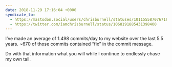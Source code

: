 ```yaml
---
date: 2018-11-29 17:16:04 +0000
syndicate_to:
  - https://mastodon.social/users/chrisburnell/statuses/101155587076718195
  - https://twitter.com/iamchrisburnell/status/1068191885431398400
---
```


I’ve made an average of 1.498 commits/day to my website over the last 5.5 years. ~670 of those commits contained <q>fix</q> in the commit message.

Do with that information what you will while I continue to endlessly chase my own tail.
